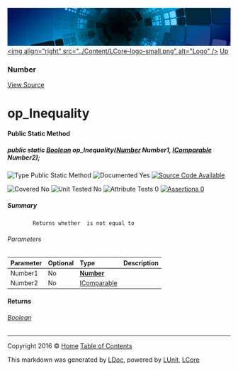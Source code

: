 ![](../Content/LCore-banner-small.png "")
[&lt;img align=&quot;right&quot; src=&quot;../Content/LCore-logo-small.png&quot; alt=&quot;Logo&quot; /&gt;](../../README.md)
[Up](Number.md)

### Number
[View Source](../Numbers/Base/Number.cs)

# op_Inequality

#### Public Static Method

##### public static <a href="https://msdn.microsoft.com/en-us/library/system.boolean.aspx" alt="">Boolean</a> op_Inequality(<strong><a href="Number.md" alt="">Number</a></strong> Number1, <a href="https://msdn.microsoft.com/en-us/library/system.icomparable.aspx" alt="">IComparable</a> Number2);

![Type Public Static Method](http://b.repl.ca/v1/Type-Public%20Static%20Method-blue.png "")     ![Documented Yes](http://b.repl.ca/v1/Documented-Yes-brightgreen.png "") [![Source Code Available](http://b.repl.ca/v1/Source%20Code-Available-brightgreen.png "")](../Numbers/Base/Number.cs#L)

![Covered No](http://b.repl.ca/v1/Covered-No-red.png "") ![Unit Tested No](http://b.repl.ca/v1/Unit%20Tested-No-lightgrey.png "") ![Attribute Tests 0](http://b.repl.ca/v1/Attribute%20Tests-0-lightgrey.png "") [![Assertions 0](http://b.repl.ca/v1/Assertions-0-lightgrey.png "")](../Numbers/Base/Number.cs)

##### Summary

            Returns whether  is not equal to 

###### Parameters

Parameter | Optional | Type | Description
:---  | :---  | :---  | :--- 
Number1 | No | **[Number](Number.md)** | 
Number2 | No | [IComparable](https://msdn.microsoft.com/en-us/library/system.icomparable.aspx) | 


#### Returns

###### [Boolean](https://msdn.microsoft.com/en-us/library/system.boolean.aspx)



---

Copyright 2016 &copy; [Home](../../README.md) [Table of Contents](../../TableOfContents.md)

This markdown was generated by [LDoc](https://github.com/CodeSingularity/LDoc), powered by [LUnit](https://github.com/CodeSingularity/LUnit), [LCore](https://github.com/CodeSingularity/LCore)
